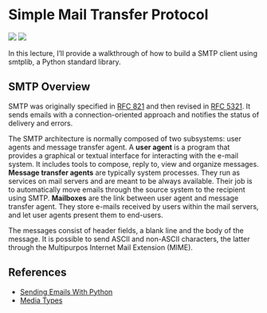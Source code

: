 # Simple Mail Transfer Protocol
[<img src="https://img.shields.io/badge/os-linux%20%7C%20macOS%20%7C%20windows-green">](os|Linux-macOS)
[<img src="https://img.shields.io/badge/python-v3-blue">](python|v3)

In this lecture, I’ll provide a walkthrough of how to build a SMTP client using smtplib, a Python standard library.

## SMTP Overview
SMTP was originally specified in [RFC 821](https://datatracker.ietf.org/doc/html/rfc821) and then revised in [RFC 5321](https://datatracker.ietf.org/doc/html/rfc5321). It sends emails with a connection-oriented approach and notifies the status of delivery and errors.

The SMTP architecture is normally composed of two subsystems: user agents and message transfer agent. A **user agent** is a program that provides a graphical or textual interface for interacting with the e-mail system. It includes tools to compose, reply to, view and organize messages. **Message transfer agents** are typically system processes. They run as services on mail servers and are meant to be always available. Their job is to automatically move emails through the source system to the recipient using SMTP. **Mailboxes** are the link between user agent and message transfer agent. They store e-mails received by users within the mail servers, and let user agents present them to end-users.

The messages consist of header fields, a blank line and the body of the message. It is possible to send ASCII and non-ASCII characters, the latter through the Multipurpos Internet Mail Extension (MIME).

## References
- [Sending Emails With Python](https://realpython.com/python-send-email)
- [Media Types](https://www.iana.org/assignments/media-types/media-types.xhtml)
